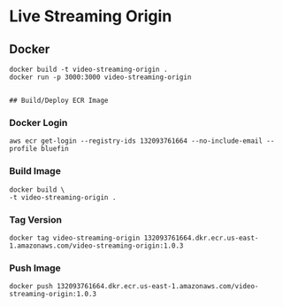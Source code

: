 # Live Streaming Origin

## Docker
```
docker build -t video-streaming-origin .
docker run -p 3000:3000 video-streaming-origin


## Build/Deploy ECR Image
```

### Docker Login
```
aws ecr get-login --registry-ids 132093761664 --no-include-email --profile bluefin
```

### Build Image
```
docker build \
-t video-streaming-origin .
```

### Tag Version
```
docker tag video-streaming-origin 132093761664.dkr.ecr.us-east-1.amazonaws.com/video-streaming-origin:1.0.3
```

### Push Image
```
docker push 132093761664.dkr.ecr.us-east-1.amazonaws.com/video-streaming-origin:1.0.3
```
